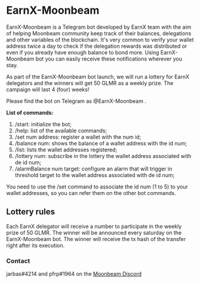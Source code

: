 # EarnX-Moonbeam
EarnX-Moonbeam is a Telegram bot developed by EarnX team with the aim of helping Moonbeam community keep track of their balances, delegations and other variables of the blockchain. It's very common to verify your wallet address twice a day to check if the delegation rewards was distributed or even if you already have enough balance to bond more. Using EarnX-Moonbeam bot you can easily receive these notifications wherever you stay. 

As part of the EarnX-Moonbeam bot launch, we will run a lottery for EarnX delegators and the winners will get 50 GLMR as a weekly prize. The campaign will last 4 (four) weeks! 

Please find the bot on Telegram as @EarnX-Moonbeam .

**List of commands:**

1. /start: initialize the bot;
2. /help: list of the available commands;
3. /set num address: register a wallet with the num id;
4. /balance num: shows the balance of a wallet address with the id num;
5. /list: lists the wallet addresses registered;
6. /lottery num: subscribe in the lottery the wallet address associated with de id num;
7. /alarmBalance num target: configure an alarm that will trigger in threshold target to the wallet address associated with de id num;

You need to use the /set command to associate the id num (1 to 5) to your wallet addresses, so you can refer them on the other bot commands.

## Lottery rules

Each EarnX delegator will receive a number to participate in the weekly prize of 50 GLMR. The winner will be announced every saturday on the EarnX-Moonbeam bot. The winner will receive the tx hash of the transfer right after its execution. 

### Contact

jarbas#4214 and pfrp#1964 on the [Moonbeam Discord](https://discord.gg/ybZ5qCCj)

